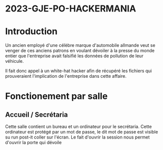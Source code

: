 # 2023-GJE-PO-HACKERMANIA
# Introduction

Un ancien employé d'une célèbre marque d'automobile allmande veut se venger de ces anciens patrons en voulant dévoiler à la presse du monde entier
que l'entreprise avait falsifié les données de pollution de leur véhicule.

Il fait donc appel à un white-hat hacker afin de récupéré les fichiers qui prouveraient l'implication de l'entreprise dans cette affaire.

# Fonctionement par salle

## Accueil / Secrétaria
Cette salle contient un bureau et un ordinateur pour le secrétaria. Cette ordinateur est protégé par un mot de passe, le dit mot de passe est visible su run post-it coller sur l'écran.
Le fait d'ouvrir la session nous permet d'ouvrir la porte qui dévoile

